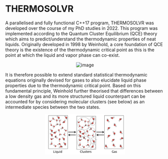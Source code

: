 # THERMOSOLVR
A parallelised and fully functional C++17 program, THERMOSOLVR was developed over the course of my PhD studies in 2022. This program was implemented according to the Quantum Cluster Equilibrium (QCE) theory which aims to predict/understand the thermodynamic properties of neat liquids. Originally developed in 1998 by Weinhold, a core foundation of QCE theory is the existence of the thermodynamic critical point as this is the point at which the liquid and vapor phase can co-exist.

<p align="center">
  <img width="336" alt="image" src="https://user-images.githubusercontent.com/42868568/161193744-3d69190e-097d-4feb-877e-0ec0dcaac7ce.png" width=50% height=50%>
  </p>
  
It is therefore possible to extend standard statistical thermodynamic equations originally devised for gases to also elucidate liquid phase properties due to the thermodynamic critical point. Based on this fundamental principle, Weinhold further theorised that differences between a low density gas and its more structured liquid counterpart can be accounted for by considering molecular clusters (see below) as an intermediate species between the two states.


<p align="center">
<img src="images/Screen Shot 2022-04-01 at 12.17.25 pm.png" width=50% height=50%>
  </p>

